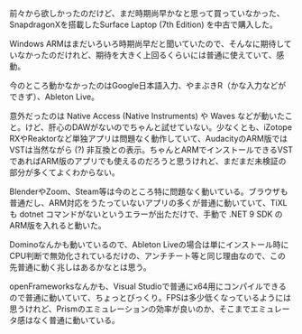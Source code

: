 前々から欲しかったのだけど、まだ時期尚早かなと思って買っていなかった、SnapdragonXを搭載したSurface Laptop (7th Edition) を中古で購入した。

Windows ARMはまだいろいろ時期尚早だと聞いていたので、そんなに期待していなかったのだけれど、期待を大きく上回るくらいには普通に使えていて、感動。

今のところ動かなかったのはGoogle日本語入力、やまぶきR（かな入力などができず）、Ableton Live。

意外だったのは Native Access (Native Instruments) や Waves などが動いたこと。けど、肝心のDAWがないのでちゃんと試せていない。少なくとも、iZotope RXやReaktorなど単独アプリは問題なく動作していて、AudacityのARM版ではVSTは当然ながら (?) 非互換との表示。ちゃんとARMでインストールできるVSTであればARM版のアプリでも使えるのだろうと思うけれど、まだまだ未検証の部分が多くてよくわからない。

BlenderやZoom、Steam等は今のところ特に問題なく動いている。ブラウザも普通だし、ARM対応をうたっていないアプリの多くが普通に動いていて、TiXLも dotnet コマンドがないというエラーが出ただけで、手動で .NET 9 SDK のARM版を入れると動いた。

Dominoなんかも動いているので、Ableton Liveの場合は単にインストール時にCPU判断で無効化されているだけの、アンチチート等と同じ理由なので、この先普通に動く兆しはあるかなとは思う。

openFrameworksなんかも、Visual Studioで普通にx64用にコンパイルできるので普通に動いていて、ちょっとびっくり。FPSは多少低くなっているようには思うけれど、Prismのエミュレーションの効率が良いのか、そこまでエミュレータ感はなく普通に動いている。